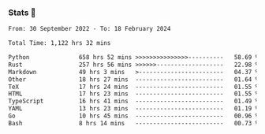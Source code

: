 ### Stats 👋
<!--START_SECTION:waka-->

```txt
From: 30 September 2022 - To: 18 February 2024

Total Time: 1,122 hrs 32 mins

Python              658 hrs 52 mins >>>>>>>>>>>>>>>----------   58.69 %
Rust                257 hrs 56 mins >>>>>>-------------------   22.98 %
Markdown            49 hrs 3 mins   >------------------------   04.37 %
Other               18 hrs 27 mins  -------------------------   01.64 %
TeX                 17 hrs 24 mins  -------------------------   01.55 %
HTML                17 hrs 23 mins  -------------------------   01.55 %
TypeScript          16 hrs 41 mins  -------------------------   01.49 %
YAML                13 hrs 23 mins  -------------------------   01.19 %
Go                  10 hrs 45 mins  -------------------------   00.96 %
Bash                8 hrs 14 mins   -------------------------   00.73 %
```

<!--END_SECTION:waka-->

<!--
**buhaytza2005/buhaytza2005** is a ✨ _special_ ✨ repository because its `README.md` (this file) appears on your GitHub profile.

Here are some ideas to get you started:

- 🔭 I’m currently working on ...
- 🌱 I’m currently learning ...
- 👯 I’m looking to collaborate on ...
- 🤔 I’m looking for help with ...
- 💬 Ask me about ...
- 📫 How to reach me: ...
- 😄 Pronouns: ...
- ⚡ Fun fact: ...
-->


